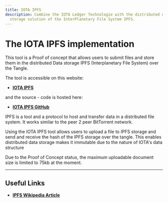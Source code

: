 ```yaml
---
title: IOTA IPFS
description: Combine the IOTA Ledger Technologie with the distributed data
  storage solution of the InterPlanetary File System IPFS.
---
```


# The IOTA IPFS implementation

This tool is a Proof of concept that allows users to submit files and store them in the distributed Data storage IPFS (Interplanetary File System) over the Tangle.

The tool is accessible on this website:

- [**IOTA IPFS**](https://ipfs.iota.org/)

and the source - code is hosted here:

- [**IOTA IPFS GitHub**](https://github.com/iotaledger/poc-ipfs)

IPFS is a tool and a protocol to host and transfer data in a distributed file system. It works similar to the peer 2 peer BitTorrent network.

Using the IOTA IPFS tool allows users to upload a file to IPFS storage and send and receive the hash of the IPFS storage over the tangle. This enables distributed data storage makes it immutable due to the nature of IOTA's data structure

Due to the Proof of Concept status, the maximum uploadable document size is limited to 75kb at the moment.

---

## Useful Links

- [**IPFS Wikipedia Article**](https://en.wikipedia.org/wiki/InterPlanetary_File_System)
